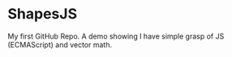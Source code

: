 # ShapesJS
 My first GitHub Repo. A demo showing I have simple grasp of JS (ECMAScript) and vector math.
